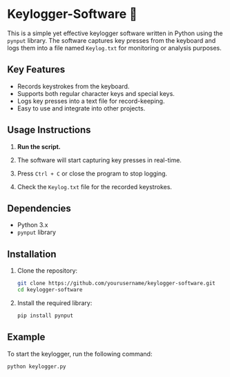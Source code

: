 # Keylogger-Software 📝

This is a simple yet effective keylogger software written in Python using the `pynput` library. The software captures key presses from the keyboard and logs them into a file named `Keylog.txt` for monitoring or analysis purposes.

## Key Features

- Records keystrokes from the keyboard.
- Supports both regular character keys and special keys.
- Logs key presses into a text file for record-keeping.
- Easy to use and integrate into other projects.

## Usage Instructions

1. **Run the script.**

2. The software will start capturing key presses in real-time.

3. Press `Ctrl + C` or close the program to stop logging.

4. Check the `Keylog.txt` file for the recorded keystrokes.

## Dependencies

- Python 3.x
- `pynput` library

## Installation

1. Clone the repository:
    ```bash
    git clone https://github.com/yourusername/keylogger-software.git
    cd keylogger-software
    ```

2. Install the required library:
    ```bash
    pip install pynput
    ```

## Example

To start the keylogger, run the following command:
```bash
python keylogger.py
